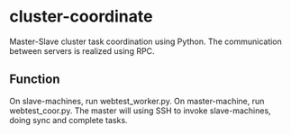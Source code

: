 # cluster-coordinate
Master-Slave cluster task coordination using Python. The communication between servers is realized using RPC. 

## Function
On slave-machines, run webtest_worker.py. On master-machine, run webtest_coor.py. The master will using SSH to invoke slave-machines, doing sync and complete tasks. 
